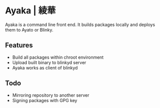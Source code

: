 # Ayaka | 綾華

Ayaka is a command line front end. It builds packages locally and deploys them
to Ayato or Blinky.

## Features

- Build all packages within chroot environment
- Upload built binary to blinkyd server
- Ayaka works as client of blinkyd

## Todo

- Mirroring repository to another server
- Signing packages with GPG key
